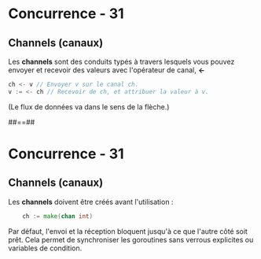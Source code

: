 <!-- .slide: class="with-code" -->

# Concurrence - 31

## Channels (canaux)

Les **channels** sont des conduits typés à travers lesquels vous pouvez envoyer et recevoir des valeurs avec l'opérateur de canal, **<-**

```Go
ch <- v // Envoyer v sur le canal ch.
v := <- ch // Recevoir de ch, et attribuer la valeur à v.
```
<!-- .element: class="big-code" -->

(Le flux de données va dans le sens de la flèche.)

##==##

# Concurrence - 31

## Channels (canaux)

Les **channels** doivent être créés avant l'utilisation :

```Go
    ch := make(chan int)
```
<!-- .element: class="big-code" -->

Par défaut, l'envoi et la réception bloquent jusqu'à ce que l'autre côté soit prêt. Cela permet de synchroniser les goroutines sans verrous explicites ou variables de condition.

